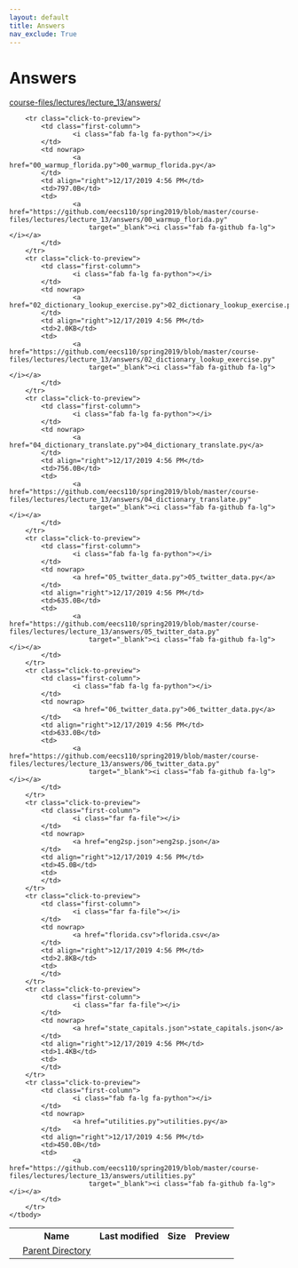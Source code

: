 ```yaml
---
layout: default
title: Answers
nav_exclude: True
---
```


# Answers

[course-files/lectures/lecture_13/answers/](.)

<table class="tbl-files">
    <tbody>
        <tr>
            <th valign="top"></th>
            <th>Name</th>
            <th>Last modified</th>
            <th>Size</th>
            <th>Preview</th>
        </tr>
        <tr>
            <td valign="top">
                <i class="fa fa-folder-open"></i>
            </td>
            <td><a href="../">Parent Directory</a></td>
            <td>&nbsp;</td>
            <td>&nbsp;</td>
            <td>&nbsp;</td>
        </tr>

        <tr class="click-to-preview">
            <td class="first-column">
                    <i class="fab fa-lg fa-python"></i>
            </td>
            <td nowrap>
                    <a href="00_warmup_florida.py">00_warmup_florida.py</a>
            </td>
            <td align="right">12/17/2019 4:56 PM</td>
            <td>797.0B</td>
            <td>
                    <a href="https://github.com/eecs110/spring2019/blob/master/course-files/lectures/lecture_13/answers/00_warmup_florida.py"
                        target="_blank"><i class="fab fa-github fa-lg"></i></a>
            </td>
        </tr>
        <tr class="click-to-preview">
            <td class="first-column">
                    <i class="fab fa-lg fa-python"></i>
            </td>
            <td nowrap>
                    <a href="02_dictionary_lookup_exercise.py">02_dictionary_lookup_exercise.py</a>
            </td>
            <td align="right">12/17/2019 4:56 PM</td>
            <td>2.0KB</td>
            <td>
                    <a href="https://github.com/eecs110/spring2019/blob/master/course-files/lectures/lecture_13/answers/02_dictionary_lookup_exercise.py"
                        target="_blank"><i class="fab fa-github fa-lg"></i></a>
            </td>
        </tr>
        <tr class="click-to-preview">
            <td class="first-column">
                    <i class="fab fa-lg fa-python"></i>
            </td>
            <td nowrap>
                    <a href="04_dictionary_translate.py">04_dictionary_translate.py</a>
            </td>
            <td align="right">12/17/2019 4:56 PM</td>
            <td>756.0B</td>
            <td>
                    <a href="https://github.com/eecs110/spring2019/blob/master/course-files/lectures/lecture_13/answers/04_dictionary_translate.py"
                        target="_blank"><i class="fab fa-github fa-lg"></i></a>
            </td>
        </tr>
        <tr class="click-to-preview">
            <td class="first-column">
                    <i class="fab fa-lg fa-python"></i>
            </td>
            <td nowrap>
                    <a href="05_twitter_data.py">05_twitter_data.py</a>
            </td>
            <td align="right">12/17/2019 4:56 PM</td>
            <td>635.0B</td>
            <td>
                    <a href="https://github.com/eecs110/spring2019/blob/master/course-files/lectures/lecture_13/answers/05_twitter_data.py"
                        target="_blank"><i class="fab fa-github fa-lg"></i></a>
            </td>
        </tr>
        <tr class="click-to-preview">
            <td class="first-column">
                    <i class="fab fa-lg fa-python"></i>
            </td>
            <td nowrap>
                    <a href="06_twitter_data.py">06_twitter_data.py</a>
            </td>
            <td align="right">12/17/2019 4:56 PM</td>
            <td>633.0B</td>
            <td>
                    <a href="https://github.com/eecs110/spring2019/blob/master/course-files/lectures/lecture_13/answers/06_twitter_data.py"
                        target="_blank"><i class="fab fa-github fa-lg"></i></a>
            </td>
        </tr>
        <tr class="click-to-preview">
            <td class="first-column">
                    <i class="far fa-file"></i>
            </td>
            <td nowrap>
                    <a href="eng2sp.json">eng2sp.json</a>
            </td>
            <td align="right">12/17/2019 4:56 PM</td>
            <td>45.0B</td>
            <td>
            </td>
        </tr>
        <tr class="click-to-preview">
            <td class="first-column">
                    <i class="far fa-file"></i>
            </td>
            <td nowrap>
                    <a href="florida.csv">florida.csv</a>
            </td>
            <td align="right">12/17/2019 4:56 PM</td>
            <td>2.8KB</td>
            <td>
            </td>
        </tr>
        <tr class="click-to-preview">
            <td class="first-column">
                    <i class="far fa-file"></i>
            </td>
            <td nowrap>
                    <a href="state_capitals.json">state_capitals.json</a>
            </td>
            <td align="right">12/17/2019 4:56 PM</td>
            <td>1.4KB</td>
            <td>
            </td>
        </tr>
        <tr class="click-to-preview">
            <td class="first-column">
                    <i class="fab fa-lg fa-python"></i>
            </td>
            <td nowrap>
                    <a href="utilities.py">utilities.py</a>
            </td>
            <td align="right">12/17/2019 4:56 PM</td>
            <td>450.0B</td>
            <td>
                    <a href="https://github.com/eecs110/spring2019/blob/master/course-files/lectures/lecture_13/answers/utilities.py"
                        target="_blank"><i class="fab fa-github fa-lg"></i></a>
            </td>
        </tr>
    </tbody>
</table>

